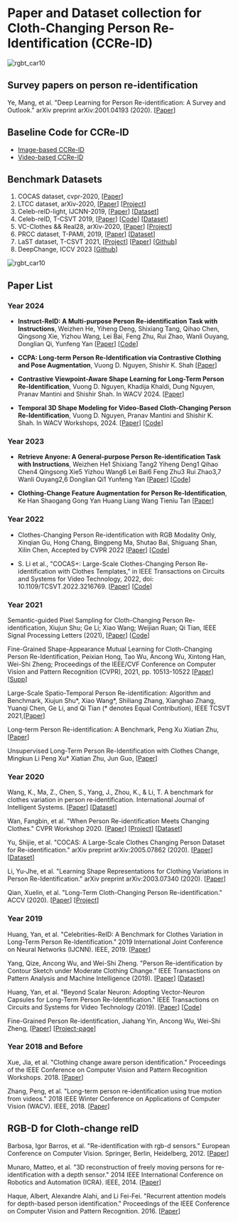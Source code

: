 # Paper and Dataset collection for Cloth-Changing Person Re-Identification (CCRe-ID)

![rgbt_car10](https://github.com/wangxiao5791509/Cloth_Change_Person_reID_Paper_List/blob/master/reid_clothchange.png) 


## Survey papers on person re-identification 
Ye, Mang, et al. "Deep Learning for Person Re-identification: A Survey and Outlook." arXiv preprint arXiv:2001.04193 (2020). [[Paper](https://arxiv.org/pdf/2001.04193)]

## Baseline Code for CCRe-ID

- [Image-based CCRe-ID](https://github.com/guxinqian/Simple-CCReID)
- [Video-based CCRe-ID](https://github.com/dustin-nguyen-qil/VCCReID-Baseline)

## Benchmark Datasets
1. COCAS dataset, cvpr-2020, [[Paper](https://arxiv.org/pdf/2005.07862.pdf)] 
2. LTCC dataset, arXiv-2020, [[Paper](https://arxiv.org/pdf/2005.12633)] [[Project](https://naiq.github.io/LTCC_Perosn_ReID.html)] 
3. Celeb-reID-light, IJCNN-2019, [[Paper](https://ieeexplore.ieee.org/stamp/stamp.jsp?tp=&arnumber=8851957)] [[Dataset](https://1drv.ms/u/s!Ats-N2hYCkEIgckRrtd0HGhUZPqNcw?e=ziRTjb)]
4. Celeb-reID, T-CSVT 2019, [[Paper](https://opus.lib.uts.edu.au/bitstream/10453/137156/4/Binder1.pdf)] [[Code](https://github.com/Huang-3/Celeb-reID)] [[Dataset](https://1drv.ms/u/s!Ats-N2hYCkEIgckQF5M5TCsBF0aQZQ?e=IKG16O)]
5. VC-Clothes && Real28, arXiv-2020, [[Paper](https://arxiv.org/pdf/2003.04070.pdf)] [[Project](https://wanfb.github.io/dataset.html)]
6. PRCC dataset, T-PAMI, 2019, [[Paper](https://arxiv.org/abs/2002.02295)] [[Dataset](https://drive.google.com/file/d/1yTYawRm4ap3M-j0PjLQJ--xmZHseFDLz/view?usp=sharing)]
7. LaST dataset, T-CSVT 2021, [[Project](https://sites.google.com/view/personreid)] [[Paper](https://arxiv.org/abs/2105.15076)] [[Github](https://github.com/shuxjweb/last)] 
8. DeepChange, ICCV 2023 [[Github](https://github.com/PengBoXiangShang/deepchange)]

![rgbt_car10](https://github.com/wangxiao5791509/Cloth_Change_Person_reID_Paper_List/blob/master/ccReID_datasets.png) 



## Paper List 

### Year 2024

* **Instruct-ReID: A Multi-purpose Person Re-identification Task with Instructions**, Weizhen He, Yiheng Deng, Shixiang Tang, Qihao Chen, Qingsong Xie, Yizhou Wang, Lei Bai, Feng Zhu, Rui Zhao, Wanli Ouyang, Donglian Qi, Yunfeng Yan
  [[Paper](https://arxiv.org/abs/2306.07520)]
  [[Code](https://github.com/hwz-zju/Instruct-ReID)] 

* **CCPA: Long-term Person Re-Identification via Contrastive Clothing and Pose Augmentation**, Vuong D. Nguyen, Shishir K. Shah
  [[Paper](https://arxiv.org/abs/2402.14454)] 

* **Contrastive Viewpoint-Aware Shape Learning for Long-Term Person Re-Identification**, Vuong D. Nguyen, Khadija Khaldi, Dung Nguyen, Pranav Mantini and Shishir Shah. In WACV 2024.
[[Paper](https://openaccess.thecvf.com/content/WACV2024/html/Nguyen_Contrastive_Viewpoint-Aware_Shape_Learning_for_Long-Term_Person_Re-Identification_WACV_2024_paper.html)]

* **Temporal 3D Shape Modeling for Video-Based Cloth-Changing Person Re-Identification**, Vuong D. Nguyen, Pranav Mantini and Shishir K. Shah. In WACV Workshops, 2024.
[[Paper](https://openaccess.thecvf.com/content/WACV2024W/RWS/html/Nguyen_Temporal_3D_Shape_Modeling_for_Video-Based_Cloth-Changing_Person_Re-Identification_WACVW_2024_paper.html)] [[Code](https://github.com/dustin-nguyen-qil/SEMI_VCCReID)]




### Year 2023 

* **Retrieve Anyone: A General-purpose Person Re-identification Task with Instructions**, Weizhen He1 Shixiang Tang2 Yiheng Deng1 Qihao Chen4 Qingsong Xie5 Yizhou Wang6 Lei Bai6 Feng Zhu3 Rui Zhao3,7 Wanli Ouyang2,6 Donglian Qi1 Yunfeng Yan
[[Paper](https://arxiv.org/pdf/2306.07520.pdf)]
[[Code](https://github.com/hwz-zju/Instruct-ReID)]

* **Clothing-Change Feature Augmentation for Person Re-Identification**, Ke Han Shaogang Gong Yan Huang Liang Wang Tieniu Tan 
[[Paper](http://www.eecs.qmul.ac.uk/~sgg/papers/HanEtAl_CVPR2023.pdf)]


### Year 2022 
* Clothes-Changing Person Re-identification with RGB Modality Only, Xinqian Gu, Hong Chang, Bingpeng Ma, Shutao Bai, Shiguang Shan, Xilin Chen, Accepted by CVPR 2022 
[[Paper](https://arxiv.org/pdf/2204.06890.pdf)]
[[Code](https://github.com/guxinqian/Simple-CCReID)]

* S. Li et al., "COCAS+: Large-Scale Clothes-Changing Person Re-identification with Clothes Templates," in IEEE Transactions on Circuits and Systems for Video Technology, 2022, doi: 10.1109/TCSVT.2022.3216769. 
[[Paper](https://ieeexplore.ieee.org/document/9927447)] 
[[Code](https://github.com/Chenhaobin/COCAS-plus)]





### Year 2021 
Semantic-guided Pixel Sampling for Cloth-Changing Person Re-identification, Xiujun Shu; Ge Li; Xiao Wang; Weijian Ruan; Qi Tian, IEEE Signal Processing Letters (2021), [[Paper](https://ieeexplore.ieee.org/document/9463711)] [[Code](https://github.com/shuxjweb/pixel_sampling)]

Fine-Grained Shape-Appearance Mutual Learning for Cloth-Changing Person Re-Identification, Peixian Hong, Tao Wu, Ancong Wu, Xintong Han, Wei-Shi Zheng; Proceedings of the IEEE/CVF Conference on Computer Vision and Pattern Recognition (CVPR), 2021, pp. 10513-10522 [[Paper](https://openaccess.thecvf.com/content/CVPR2021/papers/Hong_Fine-Grained_Shape-Appearance_Mutual_Learning_for_Cloth-Changing_Person_Re-Identification_CVPR_2021_paper.pdf)] [[Supp](https://openaccess.thecvf.com/content/CVPR2021/supplemental/Hong_Fine-Grained_Shape-Appearance_Mutual_CVPR_2021_supplemental.pdf)]

Large-Scale Spatio-Temporal Person Re-identification: Algorithm and Benchmark, Xiujun Shu*, Xiao Wang*, Shiliang Zhang, Xianghao Zhang, Yuanqi Chen, Ge Li, and Qi Tian (* denotes Equal Contribution), IEEE TCSVT 2021,[[Paper](https://arxiv.org/pdf/2105.15076.pdf)] 

Long-term Person Re-identification: A Benchmark, Peng Xu Xiatian Zhu, [[Paper](https://arxiv.org/pdf/2105.14685.pdf)]

Unsupervised Long-Term Person Re-Identification with Clothes Change, Mingkun Li Peng Xu* Xiatian Zhu, Jun Guo, [[Paper](https://arxiv.org/pdf/2202.03087.pdf)] 



### Year 2020 

Wang, K., Ma, Z., Chen, S., Yang, J., Zhou, K., & Li, T. A benchmark for clothes variation in person re‐identification. International Journal of Intelligent Systems. [[Paper](https://sci-hub.st/https://onlinelibrary.wiley.com/doi/abs/10.1002/int.22276)] [[Dataset](https://github.com/nkicsl/NKUP-dataset)]

Wan, Fangbin, et al. "When Person Re-identification Meets Changing Clothes." CVPR Workshop 2020. [[Paper](https://arxiv.org/pdf/2003.04070.pdf)] [[Project](https://wanfb.github.io/dataset.html)] [[Dataset](https://drive.google.com/drive/folders/1gd3PVsbDVlrSzK60BWUf1Y2C6nGMDcRV)]  

Yu, Shijie, et al. "COCAS: A Large-Scale Clothes Changing Person Dataset for Re-identification." arXiv preprint arXiv:2005.07862 (2020). [[Paper](https://arxiv.org/pdf/2005.07862.pdf)]  [[Dataset]()] 

Li, Yu-Jhe, et al. "Learning Shape Representations for Clothing Variations in Person Re-Identification." arXiv preprint arXiv:2003.07340 (2020). [[Paper](https://arxiv.org/pdf/2003.07340)] 

Qian, Xuelin, et al. "Long-Term Cloth-Changing Person Re-identification." ACCV (2020). [[Paper](https://arxiv.org/pdf/2005.12633)]  [[Project](https://naiq.github.io/LTCC_Perosn_ReID.html)] 


 



  

### Year 2019 

Huang, Yan, et al. "Celebrities-ReID: A Benchmark for Clothes Variation in Long-Term Person Re-Identification." 2019 International Joint Conference on Neural Networks (IJCNN). IEEE, 2019. [[Paper](https://ieeexplore.ieee.org/stamp/stamp.jsp?tp=&arnumber=8851957)] 

Yang, Qize, Ancong Wu, and Wei-Shi Zheng. "Person Re-identification by Contour Sketch under Moderate Clothing Change." IEEE Transactions on Pattern Analysis and Machine Intelligence (2019). [[Paper](https://arxiv.org/abs/2002.02295)] [[Dataset](https://drive.google.com/file/d/1yTYawRm4ap3M-j0PjLQJ--xmZHseFDLz/view?usp=sharing)] 

Huang, Yan, et al. "Beyond Scalar Neuron: Adopting Vector-Neuron Capsules for Long-Term Person Re-Identification." IEEE Transactions on Circuits and Systems for Video Technology (2019). [[Paper](https://ieeexplore.ieee.org/abstract/document/8873614/)]  [[Code](https://github.com/Huang-3/Celeb-reID)] 

Fine-Grained Person Re-identification, Jiahang Yin, Ancong Wu, Wei-Shi Zheng, [[Paper](https://isee-ai.cn/~yinjiahang/FGPR_files/fgreid.pdf)] [[Project-page](https://isee-ai.cn/~yinjiahang/FGPR.html)]






### Year 2018 and Before 

Xue, Jia, et al. "Clothing change aware person identification." Proceedings of the IEEE Conference on Computer Vision and Pattern Recognition Workshops. 2018. [[Paper](https://openaccess.thecvf.com/content_cvpr_2018_workshops/papers/w41/Xue_Clothing_Change_Aware_CVPR_2018_paper.pdf)]  

Zhang, Peng, et al. "Long-term person re-identification using true motion from videos." 2018 IEEE Winter Conference on Applications of Computer Vision (WACV). IEEE, 2018. [[Paper](https://ieeexplore.ieee.org/stamp/stamp.jsp?tp=&arnumber=8354164)] 




## RGB-D for Cloth-change reID  

Barbosa, Igor Barros, et al. "Re-identification with rgb-d sensors." European Conference on Computer Vision. Springer, Berlin, Heidelberg, 2012. [[Paper](https://www.researchgate.net/profile/Igor_Barros_Barbosa/publication/235153359_Re-identification_with_RGB-D_Sensors/links/5509b0210cf20ed529e192ed.pdf)] 

Munaro, Matteo, et al. "3D reconstruction of freely moving persons for re-identification with a depth sensor." 2014 IEEE International Conference on Robotics and Automation (ICRA). IEEE, 2014. [[Paper](http://robotics.dei.unipd.it/images/Papers/Conferences/MunaroICRA14b.pdf)] 

Haque, Albert, Alexandre Alahi, and Li Fei-Fei. "Recurrent attention models for depth-based person identification." Proceedings of the IEEE Conference on Computer Vision and Pattern Recognition. 2016. [[Paper](https://www.cv-foundation.org/openaccess/content_cvpr_2016/papers/Haque_Recurrent_Attention_Models_CVPR_2016_paper.pdf)] 
 




